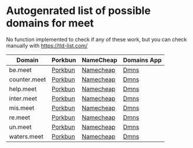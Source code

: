# Autogenrated list of possible domains for meet

No function implemented to check if any of these work, but you can check manually with https://tld-list.com/

| Domain | Porkbun | NameCheap | Domains App |
|---|---|---|---|
| be.meet | [Porkbun](https://porkbun.com/checkout/search?prb=e814663da1&tlds=&idnLanguage=&search=search&q=be.meet) | [Namecheap](https://www.namecheap.com/domains/registration/results/?domain=be.meet) | [Dmns](https://dmns.app/domains?q=be.meet) |
| counter.meet | [Porkbun](https://porkbun.com/checkout/search?prb=e814663da1&tlds=&idnLanguage=&search=search&q=counter.meet) | [Namecheap](https://www.namecheap.com/domains/registration/results/?domain=counter.meet) | [Dmns](https://dmns.app/domains?q=counter.meet) |
| help.meet | [Porkbun](https://porkbun.com/checkout/search?prb=e814663da1&tlds=&idnLanguage=&search=search&q=help.meet) | [Namecheap](https://www.namecheap.com/domains/registration/results/?domain=help.meet) | [Dmns](https://dmns.app/domains?q=help.meet) |
| inter.meet | [Porkbun](https://porkbun.com/checkout/search?prb=e814663da1&tlds=&idnLanguage=&search=search&q=inter.meet) | [Namecheap](https://www.namecheap.com/domains/registration/results/?domain=inter.meet) | [Dmns](https://dmns.app/domains?q=inter.meet) |
| mis.meet | [Porkbun](https://porkbun.com/checkout/search?prb=e814663da1&tlds=&idnLanguage=&search=search&q=mis.meet) | [Namecheap](https://www.namecheap.com/domains/registration/results/?domain=mis.meet) | [Dmns](https://dmns.app/domains?q=mis.meet) |
| re.meet | [Porkbun](https://porkbun.com/checkout/search?prb=e814663da1&tlds=&idnLanguage=&search=search&q=re.meet) | [Namecheap](https://www.namecheap.com/domains/registration/results/?domain=re.meet) | [Dmns](https://dmns.app/domains?q=re.meet) |
| un.meet | [Porkbun](https://porkbun.com/checkout/search?prb=e814663da1&tlds=&idnLanguage=&search=search&q=un.meet) | [Namecheap](https://www.namecheap.com/domains/registration/results/?domain=un.meet) | [Dmns](https://dmns.app/domains?q=un.meet) |
| waters.meet | [Porkbun](https://porkbun.com/checkout/search?prb=e814663da1&tlds=&idnLanguage=&search=search&q=waters.meet) | [Namecheap](https://www.namecheap.com/domains/registration/results/?domain=waters.meet) | [Dmns](https://dmns.app/domains?q=waters.meet) |
